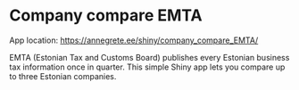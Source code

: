 # Company compare EMTA

App location: https://annegrete.ee/shiny/company_compare_EMTA/

EMTA (Estonian Tax and Customs Board) publishes every Estonian business tax information once in quarter. This simple Shiny app lets you compare up to three Estonian companies. 
